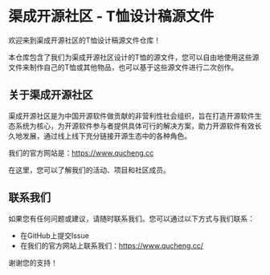 # 渠成开源社区  - T恤设计稿源文件

欢迎来到渠成开源社区的T恤设计稿源文件仓库！

本仓库包含了我们为渠成开源社区设计的T恤的源文件，您可以自由地使用这些源文件来制作自己的T恤或其他物品，也可以基于这些源文件进行二次创作。

## 关于渠成开源社区

渠成开源社区是为中国开源软件做贡献的非营利性社会组织，旨在打造开源软件生态系统为核心，为开源软件参与者提供具体可行的解决方案，助力开源软件有效长久地发展，通过线上线下充分链接开源生态中的各种角色。

我们的官方网站是：https://www.qucheng.cc

在这里，您可以了解我们的活动、项目和社区成员。


## 联系我们

如果您有任何问题或建议，请随时联系我们。您可以通过以下方式与我们联系：

- 在GitHub上提交Issue
- 在我们的官方网站上联系我们：https://www.qucheng.cc/

谢谢您的支持！
